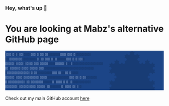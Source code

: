 ### Hey, what's up 👋

# You are looking at Mabz's alternative GitHub page
![Background](Background.png)

Check out my main GitHub account [here](https://github.com/MabzGamesStudio)
